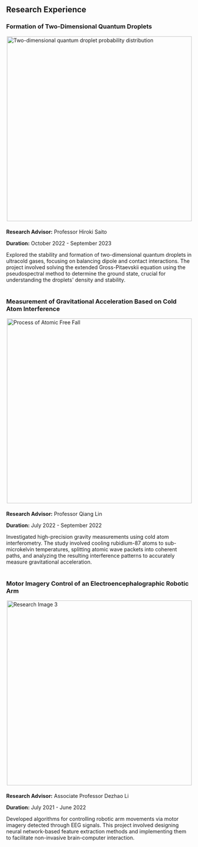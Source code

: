 <link rel="stylesheet" href="/assets/css/research_experience.css">

<section id="research-experience">
  <h2>Research Experience</h2>

  <div class="research-item" style="margin-bottom: 40px;">
    <h3>Formation of Two-Dimensional Quantum Droplets</h3>
    <img src="{{ site.baseurl }}/assets/img/quantum_droplets.png" alt="Two-dimensional quantum droplet probability distribution" style="width: 500px; height: auto; margin-bottom: 20px; display: block; margin-left: auto; margin-right: auto;">
    <div>
      <p><strong>Research Advisor:</strong> Professor Hiroki Saito</p>
      <p><strong>Duration:</strong> October 2022 - September 2023</p>
      <p>Explored the stability and formation of two-dimensional quantum droplets in ultracold gases, focusing on balancing dipole and contact interactions. The project involved solving the extended Gross-Pitaevskii equation using the pseudospectral method to determine the ground state, crucial for understanding the droplets' density and stability.</p>
    </div>
  </div>

  <div class="research-item" style="margin-bottom: 40px;">
    <h3>Measurement of Gravitational Acceleration Based on Cold Atom Interference</h3>
    <img src="{{ site.baseurl }}/assets/img/Atomic.png" alt="Process of Atomic Free Fall" style="width: 500px; height: auto; margin-bottom: 20px; display: block; margin-left: auto; margin-right: auto;">
    <div>
      <p><strong>Research Advisor:</strong> Professor Qiang Lin</p>
      <p><strong>Duration:</strong> July 2022 - September 2022</p>
      <p>Investigated high-precision gravity measurements using cold atom interferometry. The study involved cooling rubidium-87 atoms to sub-microkelvin temperatures, splitting atomic wave packets into coherent paths, and analyzing the resulting interference patterns to accurately measure gravitational acceleration.</p>
    </div>
  </div>

  <div class="research-item">
    <h3>Motor Imagery Control of an Electroencephalographic Robotic Arm</h3>
    <img src="{{ site.baseurl }}/assets/img/Process of Atomic Free Fall.png" alt="Research Image 3" style="width: 500px; height: auto; margin-bottom: 20px; display: block; margin-left: auto; margin-right: auto;">
    <div>
      <p><strong>Research Advisor:</strong> Associate Professor Dezhao Li</p>
      <p><strong>Duration:</strong> July 2021 - June 2022</p>
      <p>Developed algorithms for controlling robotic arm movements via motor imagery detected through EEG signals. This project involved designing neural network-based feature extraction methods and implementing them to facilitate non-invasive brain-computer interaction.</p>
    </div>
  </div>
</section>
